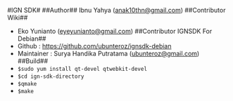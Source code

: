 #IGN SDK#
##Author##
Ibnu Yahya (anak10thn@gmail.com)
##Contributor Wiki##
* Eko Yunianto (eyeyunianto@gmail.com)
##Contributor IGNSDK For Debian##
* Github : https://github.com/ubunteroz/ignsdk-debian
* Maintainer : Surya Handika Putratama (ubunteroz@gmail.com)
##Build##
* `$sudo yum install qt-devel qtwebkit-devel`
* `$cd ign-sdk-directory`
* `$qmake`
* `$make`
